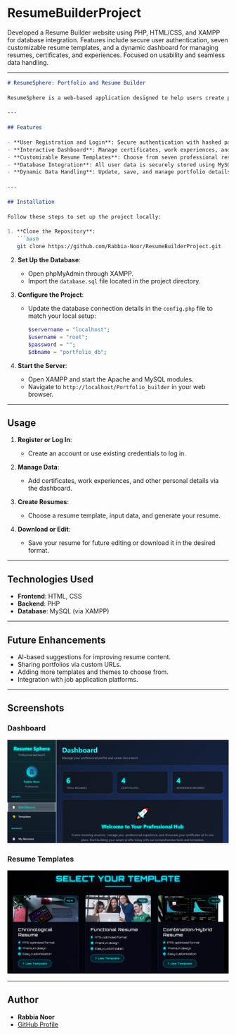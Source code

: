 # ResumeBuilderProject
Developed a Resume Builder website using PHP, HTML/CSS, and XAMPP for database integration. Features include secure user authentication, seven customizable resume templates, and a dynamic dashboard for managing resumes, certificates, and experiences. Focused on usability and seamless data handling.


---

````markdown
# ResumeSphere: Portfolio and Resume Builder

ResumeSphere is a web-based application designed to help users create professional resumes and portfolios effortlessly. With a focus on simplicity and user-friendliness, it offers customizable templates, an interactive dashboard, and secure data management for certificates, experiences, and more.

---

## Features

- **User Registration and Login**: Secure authentication with hashed passwords.
- **Interactive Dashboard**: Manage certificates, work experiences, and resumes with ease.
- **Customizable Resume Templates**: Choose from seven professional resume designs.
- **Database Integration**: All user data is securely stored using MySQL.
- **Dynamic Data Handling**: Update, save, and manage portfolio details seamlessly.

---

## Installation

Follow these steps to set up the project locally:

1. **Clone the Repository**:
   ```bash
   git clone https://github.com/Rabbia-Noor/ResumeBuilderProject.git
````

2. **Set Up the Database**:

   * Open phpMyAdmin through XAMPP.
   * Import the `database.sql` file located in the project directory.

3. **Configure the Project**:

   * Update the database connection details in the `config.php` file to match your local setup:

     ```php
     $servername = "localhost";
     $username = "root";
     $password = "";
     $dbname = "portfolio_db";
     ```

4. **Start the Server**:

   * Open XAMPP and start the Apache and MySQL modules.
   * Navigate to `http://localhost/Portfolio_builder` in your web browser.

---

## Usage

1. **Register or Log In**:

   * Create an account or use existing credentials to log in.

2. **Manage Data**:

   * Add certificates, work experiences, and other personal details via the dashboard.

3. **Create Resumes**:

   * Choose a resume template, input data, and generate your resume.

4. **Download or Edit**:

   * Save your resume for future editing or download it in the desired format.

---

## Technologies Used

* **Frontend**: HTML, CSS
* **Backend**: PHP
* **Database**: MySQL (via XAMPP)

---

## Future Enhancements

* AI-based suggestions for improving resume content.
* Sharing portfolios via custom URLs.
* Adding more templates and themes to choose from.
* Integration with job application platforms.

---

## Screenshots

### Dashboard

![Dashboard](images/dashboard.png)

### Resume Templates

![Resume Templates](images/templates.png)

---

## Author

* **Rabbia Noor**
* [GitHub Profile](https://github.com/Rabbia-Noor)




